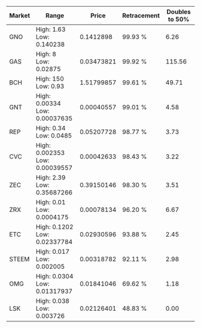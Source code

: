 | Market | Range | Price| Retracement | Doubles to 50% |
| --- | --- | --- | --- | --- |
| GNO | High: 1.63<br />Low: 0.140238 | 0.1412898 | 99.93 % | 6.26 |
| GAS | High: 8<br />Low: 0.02875 | 0.03473821 | 99.92 % | 115.56 |
| BCH | High: 150<br />Low: 0.93 | 1.51799857 | 99.61 % | 49.71 |
| GNT | High: 0.00334<br />Low: 0.00037635 | 0.00040557 | 99.01 % | 4.58 |
| REP | High: 0.34<br />Low: 0.0485 | 0.05207728 | 98.77 % | 3.73 |
| CVC | High: 0.002353<br />Low: 0.00039557 | 0.00042633 | 98.43 % | 3.22 |
| ZEC | High: 2.39<br />Low: 0.35687266 | 0.39150146 | 98.30 % | 3.51 |
| ZRX | High: 0.01<br />Low: 0.0004175 | 0.00078134 | 96.20 % | 6.67 |
| ETC | High: 0.1202<br />Low: 0.02337784 | 0.02930596 | 93.88 % | 2.45 |
| STEEM | High: 0.017<br />Low: 0.002005 | 0.00318782 | 92.11 % | 2.98 |
| OMG | High: 0.0304<br />Low: 0.01317937 | 0.01841046 | 69.62 % | 1.18 |
| LSK | High: 0.038<br />Low: 0.003726 | 0.02126401 | 48.83 % | 0.00 |
